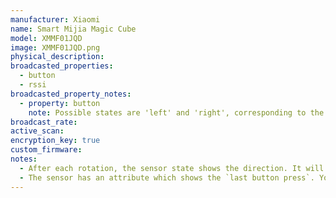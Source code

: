 ```yaml
---
manufacturer: Xiaomi
name: Smart Mijia Magic Cube
model: XMMF01JQD
image: XMMF01JQD.png
physical_description:
broadcasted_properties:
  - button
  - rssi
broadcasted_property_notes:
  - property: button
    note: Possible states are 'left' and 'right', corresponding to the direction you rotate the cube. No edge information is available, only the direction, as this edge info is only available after connecting to the cube. This is not supported in BLE monitor.
broadcast_rate:
active_scan:
encryption_key: true
custom_firmware:
notes:
  - After each rotation, the sensor state shows the direction. It will return to `no press` after the time set with the [reset_timer](configuration_params#reset_timer) option (default = 35 seconds).
  - The sensor has an attribute which shows the `last button press`. You can use the state change event to trigger an automation in Home Assistant.
---
```


